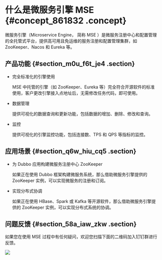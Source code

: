 # 什么是微服务引擎 MSE {#concept_861832 .concept}

微服务引擎（Microservice Engine， 简称 MSE ）是微服务注册中心和配置管理的全托管式平台，提供高可用且免运维的服务注册和配置管理集群，如 ZooKeeper、Nacos 和 Eureka 等。

## 产品功能 {#section_m0u_f6t_je4 .section}

-   完全标准化的引擎使用

    MSE 中托管的引擎（如 ZooKeeper、Eureka 等）完全符合开源软件的标准使用，客户更改引擎接入点地址后，无需修改任务代码，即可使用。

-   数据管理

    提供可视化的数据查询和更新功能，包括数据的增加、删除、修改和查询。

-   监控

    提供可视化的引擎监控功能，包括连接数、TPS 和 QPS 等指标的监控。


## 应用场景 {#section_q6w_hiu_cq5 .section}

-   为 Dubbo 应用构建微服务注册中心 ZooKeeper

    如果正在使用 Dubbo 框架构建微服务系统，那么借助微服务引擎提供的 ZooKeeper 实例，可以实现微服务的注册和订阅。

-   实现分布式协调

    如果正在使用 HBase、Spark 或 Kafka 等开源软件，那么借助微服务引擎提供的 ZooKeeper 实例，可以实现分布式系统的协调。


## 问题反馈 {#section_58a_iaw_zkw .section}

如果您在使用 MSE 过程中有任何疑问，欢迎您扫描下面的二维码加入钉钉群进行反馈。

![](http://static-aliyun-doc.oss-cn-hangzhou.aliyuncs.com/assets/img/697578/156818972350232_zh-CN.png)

